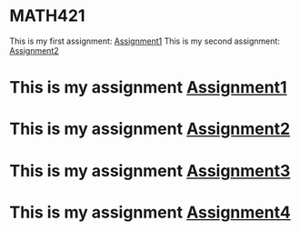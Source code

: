 # MATH421

This is my first assignment: [Assignment1](Assignment1.html)
This is my second assignment: [Assignment2](Assignment2.html)


# This is my assignment [Assignment1](Assignment1.html)
# This is my assignment [Assignment2](assignment2.html)
# This is my assignment [Assignment3](Assignment3.html)
# This is my assignment [Assignment4](assignment4.html)

